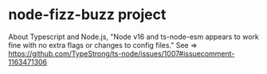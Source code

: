 # node-fizz-buzz project

About Typescript and Node.js, "Node v16 and ts-node-esm appears to work fine with no extra flags or changes to config files."
See => https://github.com/TypeStrong/ts-node/issues/1007#issuecomment-1163471306
